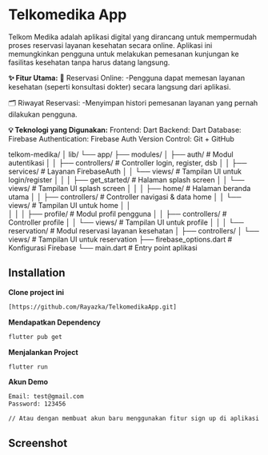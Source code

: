 # Telkomedika App
Telkom Medika adalah aplikasi digital yang dirancang untuk mempermudah proses reservasi layanan kesehatan secara online. Aplikasi ini memungkinkan pengguna untuk melakukan pemesanan kunjungan ke fasilitas kesehatan tanpa harus datang langsung.

**✨ Fitur Utama:** 
📅 Reservasi Online:
-Pengguna dapat memesan layanan kesehatan (seperti konsultasi dokter) secara langsung dari aplikasi.

🗂️ Riwayat Reservasi:
-Menyimpan histori pemesanan layanan yang pernah dilakukan pengguna.

**💡 Teknologi yang Digunakan:**
Frontend: Dart
Backend: Dart
Database: Firebase
Authentication: Firebase Auth
Version Control: Git + GitHub

telkom-medika/
│
lib/
└── app/
    ├── modules/
    │   ├── auth/                   # Modul autentikasi
    │   │   ├── controllers/        # Controller login, register, dsb
    │   │   ├── services/           # Layanan  FirebaseAuth
    │   │   └── views/              # Tampilan UI untuk login/register
    │   │
    │   ├── get_started/            # Halaman splash screen
    │   │   └── views/              # Tampilan UI splash screen
    │   │
    │   ├── home/                   # Halaman beranda utama
    │   │   ├── controllers/        # Controller navigasi & data home
    │   │   └── views/              # Tampilan UI untuk home
    │   │      
    │   │
    │   ├── profile/                # Modul profil pengguna
    │   │   ├── controllers/        # Controller profile
    │   │   └── views/              # Tampilan UI untuk profile
    │   │
    │   └── reservation/            # Modul reservasi layanan kesehatan
    │       ├── controllers/
    │       └── views/              # Tampilan UI untuk reservation
    ├── firebase_options.dart       # Konfigurasi Firebase
    └── main.dart                   # Entry point aplikasi

## Installation

**Clone project ini**  
```bash
[https://github.com/Rayazka/TelkomedikaApp.git]
```

**Mendapatkan Dependency**  
```bash
flutter pub get
```

**Menjalankan Project**  
```bash
flutter run
```

**Akun Demo**  
```bash
Email: test@gmail.com
Password: 123456

// Atau dengan membuat akun baru menggunakan fitur sign up di aplikasi
```

## Screenshot
